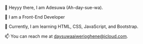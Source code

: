 👋 Heyyy there, I am Adesuwa (Ah-day-sue-wa).

👀 I am a Front-End Developer

🌱 Currently, I am learning HTML, CSS, JavaScript, and Bootstrap.

📫 You can reach me at daysuwaaiwerioghene@icloud.com.  


<!---
Aiwerioghene/Aiwerioghene is a ✨ special ✨ repository because its `README.md` (this file) appears on your GitHub profile.
You can click the Preview link to take a look at your changes.
--->

